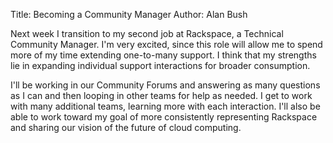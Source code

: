 Title: Becoming a Community Manager
Author: Alan Bush

Next week I transition to my second job at Rackspace, a Technical Community Manager. I'm very excited, since this role will allow me to spend more of my time extending one-to-many support. I think that my strengths lie in expanding individual support interactions for broader consumption. 

I'll be working in our Community Forums and answering as many questions as I can and then looping in other teams for help as needed. I get to work with many additional teams, learning more with each interaction. I'll also be able to work toward my goal of more consistently representing Rackspace and sharing our vision of the future of cloud computing. 

